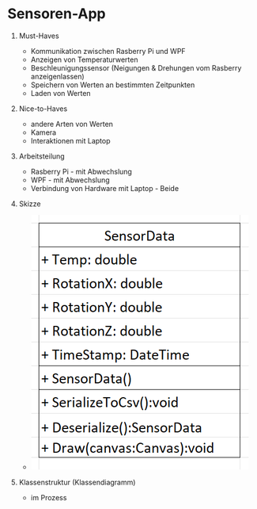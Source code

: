 # Sensoren-App

1. Must-Haves
    - Kommunikation zwischen Rasberry Pi und WPF
    - Anzeigen von Temperaturwerten
    - Beschleunigungssensor (Neigungen & Drehungen vom Rasberry anzeigenlassen)
    - Speichern von Werten an bestimmten Zeitpunkten
    - Laden von Werten

2. Nice-to-Haves
    - andere Arten von Werten
    - Kamera
    - Interaktionen mit Laptop

3. Arbeitsteilung
    - Rasberry Pi - mit Abwechslung
    - WPF - mit Abwechslung
    - Verbindung von Hardware mit Laptop - Beide

4. Skizze
    - ![Skizze](image.png)

5. Klassenstruktur (Klassendiagramm)
    - im Prozess
